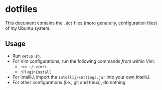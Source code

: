 # dotfiles

This document contains the `.dot` files (more generally, configuration files) of my Ubuntu system.

## Usage

- Run `setup.sh`.
- For Vim configurations, run the following commands *from within Vim*:
  - `:so ~/.vimrc`
  - `:PluginInstall`
- For IntelliJ, import the `intellij/settings.jar` into your own IntelliJ.
- For other configurations (i.e., git and tmux), do nothing.